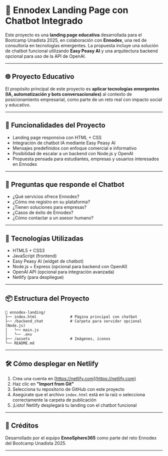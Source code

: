 # 🤖 Ennodex Landing Page con Chatbot Integrado

Este proyecto es una **landing page educativa** desarrollada para el Bootcamp Unadista 2025, en colaboración con **Ennodex**, una red de consultoría en tecnologías emergentes. La propuesta incluye una solución de chatbot funcional utilizando **Easy Peasy AI** y una arquitectura backend opcional para uso de la API de OpenAI.

---

## 🌐 Proyecto Educativo

El propósito principal de este proyecto es **aplicar tecnologías emergentes (IA, automatización y bots conversacionales)** al contexto de posicionamiento empresarial, como parte de un reto real con impacto social y educativo.

---

## 🚀 Funcionalidades del Proyecto

- Landing page responsiva con HTML + CSS
- Integración de chatbot IA mediante Easy Peasy AI
- Mensajes predefinidos con enfoque comercial e informativo
- Posibilidad de escalar a un backend con Node.js y OpenAI
- Propuesta pensada para estudiantes, empresas y usuarios interesados en Ennodex

---

## 💬 Preguntas que responde el Chatbot

- ¿Qué servicios ofrece Ennodex?
- ¿Cómo me registro en su plataforma?
- ¿Tienen soluciones para empresas?
- ¿Casos de éxito de Ennodex?
- ¿Cómo contactar a un asesor humano?

---

## 🧠 Tecnologías Utilizadas

- HTML5 + CSS3
- JavaScript (frontend)
- Easy Peasy AI (widget de chatbot)
- Node.js + Express (opcional para backend con OpenAI)
- OpenAI API (opcional para integración avanzada)
- Netlify (para despliegue)

---

## 📦 Estructura del Proyecto

```
📁 ennodex-landing/
├── index.html               # Página principal con chatbot
├── /backend_chat            # Carpeta para servidor opcional (Node.js)
│   └── main.js
│   └── .env
├── /assets                  # Imágenes, íconos
└── README.md
```

---

## 🛠 Cómo desplegar en Netlify

1. Crea una cuenta en [https://netlify.com](https://netlify.com)
2. Haz clic en **"Import from Git"**
3. Selecciona tu repositorio de GitHub con este proyecto
4. Asegúrate que el archivo `index.html` está en la raíz o selecciona correctamente la carpeta de publicación
5. ¡Listo! Netlify desplegará tu landing con el chatbot funcional

---

## 👥 Créditos

Desarrollado por el equipo **EnnoSphere365** como parte del reto Ennodex del Bootcamp Unadista 2025.

---
